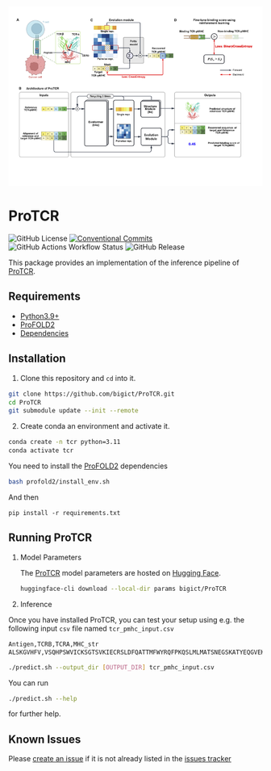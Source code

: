 ![header](assets/fig1.png)

# ProTCR

![GitHub License](https://img.shields.io/github/license/bigict/ProTCR)
[![Conventional Commits](https://img.shields.io/badge/Conventional%20Commits-1.0.0-yellow.svg)](https://conventionalcommits.org)
![GitHub Actions Workflow Status](https://img.shields.io/github/actions/workflow/status/bigict/ProTCR/pylint.yml)
![GitHub Release](https://img.shields.io/github/v/release/bigict/ProTCR)


This package provides an implementation of the inference pipeline of [ProTCR](https://github.com/bigict/ProTCR). 

## Requirements

* [Python3.9+](https://www.python.org)
* [ProFOLD2](https://github.com/bigict/ProFOLD2)
* [Dependencies](https://github.com/bigict/tcr_pmhc/network/dependencies)

## Installation

1.  Clone this repository and `cd` into it.

  ```bash
  git clone https://github.com/bigict/ProTCR.git
  cd ProTCR
  git submodule update --init --remote
  ```

2. Create conda an environment and activate it.

  ```bash
  conda create -n tcr python=3.11
  conda activate tcr
  ```

  You need to install the [ProFOLD2](https://github.com/bigict/ProFOLD2) dependencies
  ```bash
  bash profold2/install_env.sh
  ```

  And then
  ```
  pip install -r requirements.txt 
  ```

## Running ProTCR

1. Model Parameters

   The [ProTCR](https://github.com/bigict/ProTCR) model parameters are hosted on [Hugging Face](https://huggingface.co/bigict/ProTCR).

   ```bash
   huggingface-cli download --local-dir params bigict/ProTCR
   
   ```

2. Inference

  Once you have installed ProTCR, you can test your setup using e.g. the following input `csv` file named `tcr_pmhc_input.csv`

  ```csv
  Antigen,TCRB,TCRA,MHC_str
  ALSKGVHFV,VSQHPSWVICKSGTSVKIECRSLDFQATTMFWYRQFPKQSLMLMATSNEGSKATYEQGVEKDKFLINHASLTLSTLTVTSAHPEDSSFYICSARGSSGRAEYTQYFGPGTRLTVLE,,SHSMRYFFTSVSRPGRGEPRFIAVGYVDDTQFVRFDSDAASQRMEPRAPWIEQEGPEYWDGETRKVKAHSQTHRVDLGTLRGYYNQSEAGSHTVQRMYGCDVGSDWRFLRGYHQYAYDGKDYIALKEDLRSWTAADMAAQTTKHKWEAAHVAEQLRAYLEGTCVEWLRRYLENGKETLQRTD
  ```

  ```bash
  ./predict.sh --output_dir [OUTPUT_DIR] tcr_pmhc_input.csv
  ```
  
  You can run
  ```bash
  ./predict.sh --help
  ```
  for further help.

## Known Issues

  Please [create an issue](https://github.com/bigict/ProTCR/issues/new) if it is not already listed in the [issues tracker](https://github.com/bigict/ProTCR/issues)

